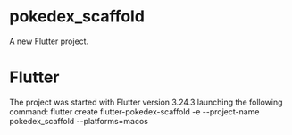 # pokedex_scaffold

A new Flutter project.

# Flutter

The project was started with Flutter version 3.24.3 launching the following command:
flutter create flutter-pokedex-scaffold -e --project-name pokedex_scaffold --platforms=macos